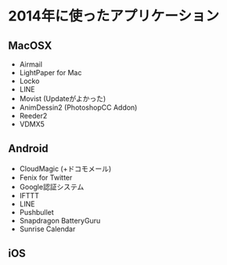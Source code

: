 # 2014年に使ったアプリケーション

## MacOSX
- Airmail
- LightPaper for Mac
- Locko
- LINE
- Movist (Updateがよかった)
- AnimDessin2 (PhotoshopCC Addon)
- Reeder2
- VDMX5

## Android
- CloudMagic (+ドコモメール)
- Fenix for Twitter
- Google認証システム
- IFTTT
- LINE
- Pushbullet
- Snapdragon BatteryGuru
- Sunrise Calendar


## iOS

